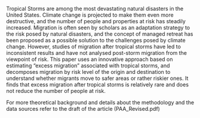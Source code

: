 Tropical Storms are among the most devastating natural disasters in the United States. Climate change is projected to make them even more destructive, and the number of people and properties at risk has steadily increased. Migration is often seen by scholars as an adaptation strategy to the risk posed by natural disasters, and the concept of managed retreat has been proposed as a possible solution to the challenges posed by climate change. However, studies of migration after tropical storms have led to inconsistent	results and have not analysed post-storm migration from the viewpoint of risk. This paper uses an innovative approach based on estimating “excess migration” associated with tropical storms, and decomposes migration by risk level of the origin and destination to understand whether migrants move to safer areas or rather riskier ones. It finds that excess migration after tropical storms is relatively rare and does not reduce the number of people at risk.

For more theoretical background and details about the methodology and the data sources refer to the draft of the article (PAA_Revised.pdf)